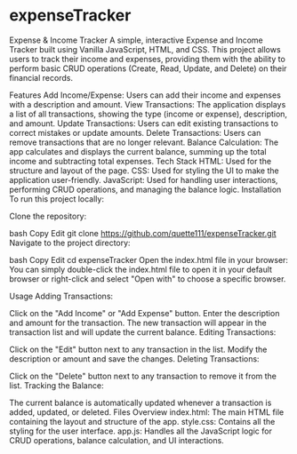 # expenseTracker
Expense & Income Tracker
A simple, interactive Expense and Income Tracker built using Vanilla JavaScript, HTML, and CSS. This project allows users to track their income and expenses, providing them with the ability to perform basic CRUD operations (Create, Read, Update, and Delete) on their financial records.

Features
Add Income/Expense: Users can add their income and expenses with a description and amount.
View Transactions: The application displays a list of all transactions, showing the type (income or expense), description, and amount.
Update Transactions: Users can edit existing transactions to correct mistakes or update amounts.
Delete Transactions: Users can remove transactions that are no longer relevant.
Balance Calculation: The app calculates and displays the current balance, summing up the total income and subtracting total expenses.
Tech Stack
HTML: Used for the structure and layout of the page.
CSS: Used for styling the UI to make the application user-friendly.
JavaScript: Used for handling user interactions, performing CRUD operations, and managing the balance logic.
Installation
To run this project locally:

Clone the repository:

bash
Copy
Edit
git clone https://github.com/quette111/expenseTracker.git
Navigate to the project directory:

bash
Copy
Edit
cd expenseTracker
Open the index.html file in your browser: You can simply double-click the index.html file to open it in your default browser or right-click and select "Open with" to choose a specific browser.

Usage
Adding Transactions:

Click on the "Add Income" or "Add Expense" button.
Enter the description and amount for the transaction.
The new transaction will appear in the transaction list and will update the current balance.
Editing Transactions:

Click on the "Edit" button next to any transaction in the list.
Modify the description or amount and save the changes.
Deleting Transactions:

Click on the "Delete" button next to any transaction to remove it from the list.
Tracking the Balance:

The current balance is automatically updated whenever a transaction is added, updated, or deleted.
Files Overview
index.html: The main HTML file containing the layout and structure of the app.
style.css: Contains all the styling for the user interface.
app.js: Handles all the JavaScript logic for CRUD operations, balance calculation, and UI interactions.
